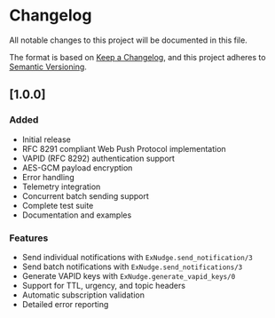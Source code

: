 # Changelog

All notable changes to this project will be documented in this file.

The format is based on [Keep a Changelog](https://keepachangelog.com/en/1.0.0/),
and this project adheres to [Semantic Versioning](https://semver.org/spec/v2.0.0.html).

## [1.0.0]

### Added
- Initial release
- RFC 8291 compliant Web Push Protocol implementation
- VAPID (RFC 8292) authentication support
- AES-GCM payload encryption
- Error handling
- Telemetry integration
- Concurrent batch sending support
- Complete test suite
- Documentation and examples

### Features
- Send individual notifications with `ExNudge.send_notification/3`
- Send batch notifications with `ExNudge.send_notifications/3`
- Generate VAPID keys with `ExNudge.generate_vapid_keys/0`
- Support for TTL, urgency, and topic headers
- Automatic subscription validation
- Detailed error reporting